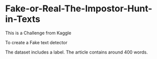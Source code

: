# Fake-or-Real-The-Impostor-Hunt-in-Texts

This is a Challenge from Kaggle

To create a Fake text detector

The dataset includes a label. The article contains around 400 words.
